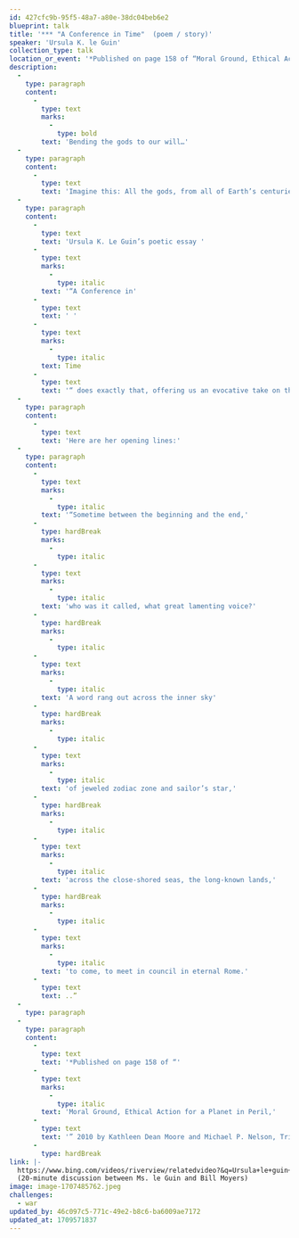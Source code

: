 ```yaml
---
id: 427cfc9b-95f5-48a7-a80e-38dc04beb6e2
blueprint: talk
title: '*** "A Conference in Time"  (poem / story)'
speaker: 'Ursula K. le Guin'
collection_type: talk
location_or_event: '*Published on page 158 of “Moral Ground, Ethical Action for a Planet in Peril,” 2010 by Kathleen Dean Moore and Michael P. Nelson, Trinity University Press.'
description:
  -
    type: paragraph
    content:
      -
        type: text
        marks:
          -
            type: bold
        text: 'Bending the gods to our will…'
  -
    type: paragraph
    content:
      -
        type: text
        text: 'Imagine this: All the gods, from all of Earth’s centuries and cultures, are called to Rome to decide the fate of humanity.'
  -
    type: paragraph
    content:
      -
        type: text
        text: 'Ursula K. Le Guin’s poetic essay '
      -
        type: text
        marks:
          -
            type: italic
        text: '“A Conference in'
      -
        type: text
        text: ' '
      -
        type: text
        marks:
          -
            type: italic
        text: Time
      -
        type: text
        text: '“ does exactly that, offering us an evocative take on the necessity of Earthly rescue – and on our relationship with the mighty powers that have manuvered us forever.'
  -
    type: paragraph
    content:
      -
        type: text
        text: 'Here are her opening lines:'
  -
    type: paragraph
    content:
      -
        type: text
        marks:
          -
            type: italic
        text: '“Sometime between the beginning and the end,'
      -
        type: hardBreak
        marks:
          -
            type: italic
      -
        type: text
        marks:
          -
            type: italic
        text: 'who was it called, what great lamenting voice?'
      -
        type: hardBreak
        marks:
          -
            type: italic
      -
        type: text
        marks:
          -
            type: italic
        text: 'A word rang out across the inner sky'
      -
        type: hardBreak
        marks:
          -
            type: italic
      -
        type: text
        marks:
          -
            type: italic
        text: 'of jeweled zodiac zone and sailor’s star,'
      -
        type: hardBreak
        marks:
          -
            type: italic
      -
        type: text
        marks:
          -
            type: italic
        text: 'across the close-shored seas, the long-known lands,'
      -
        type: hardBreak
        marks:
          -
            type: italic
      -
        type: text
        marks:
          -
            type: italic
        text: 'to come, to meet in council in eternal Rome.'
      -
        type: text
        text: ..”
  -
    type: paragraph
  -
    type: paragraph
    content:
      -
        type: text
        text: '*Published on page 158 of “'
      -
        type: text
        marks:
          -
            type: italic
        text: 'Moral Ground, Ethical Action for a Planet in Peril,'
      -
        type: text
        text: '” 2010 by Kathleen Dean Moore and Michael P. Nelson, Trinity University Press.'
      -
        type: hardBreak
link: |-
  https://www.bing.com/videos/riverview/relatedvideo?&q=Ursula+le+guin+A+conference+in+time&&mid=2E9B287F799D252D1DC42E9B287F799D252D1DC4&&FORM=VRDGAR
  (20-minute discussion between Ms. le Guin and Bill Moyers)
image: image-1707485762.jpeg
challenges:
  - war
updated_by: 46c097c5-771c-49e2-b8c6-ba6009ae7172
updated_at: 1709571837
---
```

